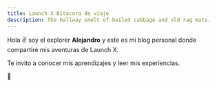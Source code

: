 ```yaml
---
title: Launch X Bitácora de viaje
description: The hallway smelt of boiled cabbage and old rag mats.
---
```


Hola ✌️  soy el explorer **Alejandro** y este es mi blog personal donde compartiré mis aventuras de Launch X.

Te invito a conocer mis aprendizajes y leer mis experiencias.

🚀

